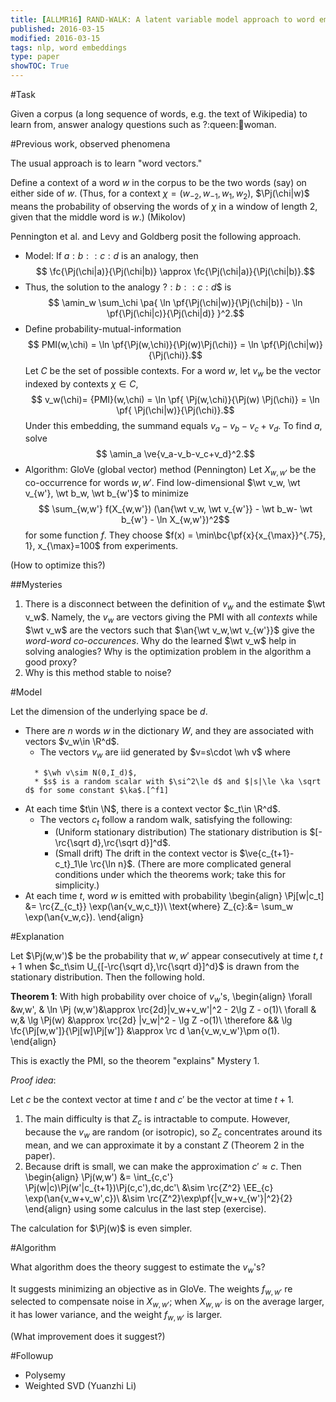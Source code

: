 ```yaml
---
title: [ALLMR16] RAND-WALK: A latent variable model approach to word embeddings
published: 2016-03-15
modified: 2016-03-15
tags: nlp, word embeddings
type: paper
showTOC: True
---
```


#Task

Given a corpus (a long sequence of words, e.g. the text of Wikipedia) to learn from, answer analogy questions such as ?:queen::man:woman.

#Previous work, observed phenomena

The usual approach is to learn "word vectors."

Define a context of a word $w$ in the corpus to be the two words (say) on either side of $w$. (Thus, for a context $\chi=(w_{-2},w_{-1},w_1,w_2)$, $\Pj(\chi|w)$ means the probability of observing the words of $\chi$ in a window of length 2, given that the middle word is $w$.) (Mikolov)

Pennington et al. and Levy and Goldberg posit the following approach. 

*   Model: If $a:b::c:d$ is an analogy, then
    $$ \fc{\Pj(\chi|a)}{\Pj(\chi|b)} \approx \fc{\Pj(\chi|a)}{\Pj(\chi|b)}.$$
*   Thus, the solution to the analogy $?:b::c:d$$ is
    $$ \amin_w \sum_\chi \pa{ \ln \pf{\Pj(\chi|w)}{\Pj(\chi|b)} - \ln \pf{\Pj(\chi|c)}{\Pj(\chi|d)} }^2.$$
*   Define probability-mutual-information
    $$ PMI(w,\chi) = \ln \pf{\Pj(w,\chi)}{\Pj(w)\Pj(\chi)} = \ln \pf{\Pj(\chi|w)}{\Pj(\chi)}.$$
	Let $C$ be the set of possible contexts. For a word $w$, let $v_w$ be the vector indexed by contexts $\chi \in C$, <!--containing the empirical estimate of PMI from the corpus,
    $$ v_w(\chi)= \wh{PMI}(w,\chi) = \ln \pf{\wh \Pj(w,\chi)}{\wh \Pj(w)\wh \Pj(\chi)} = \ln \pf{\wh \Pj(\chi|w)}{\wh \Pj(\chi)}.$$-->
	$$ v_w(\chi)= {PMI}(w,\chi) = \ln \pf{ \Pj(w,\chi)}{\Pj(w) \Pj(\chi)} = \ln \pf{ \Pj(\chi|w)}{\Pj(\chi)}.$$
	Under this embedding, the summand equals $v_a-v_b-v_c+v_d$. To find $a$, solve
	$$ \amin_a \ve{v_a-v_b-v_c+v_d}^2.$$
*   Algorithm: GloVe (global vector) method (Pennington) Let $X_{w,w'}$ be the co-occurrence for words $w,w'$. Find low-dimensional $\wt v_w, \wt v_{w'}, \wt b_w, \wt b_{w'}$ to minimize
    $$ \sum_{w,w'} f(X_{w,w'}) (\an{\wt v_w, \wt v_{w'}} - \wt b_w- \wt b_{w'} - \ln X_{w,w'})^2$$
	for some function $f$. They choose $f(x) = \min\bc{\pf{x}{x_{\max}}^{.75}, 1}, x_{\max}=100$ from experiments.

(How to optimize this?)

##Mysteries

1. There is a disconnect between the definition of $v_w$ and the estimate $\wt v_w$. Namely, the $v_w$ are vectors giving the PMI with all *contexts* while $\wt v_w$ are the vectors such that $\an{\wt v_w,\wt v_{w'}}$ give the *word-word co-occurences*. Why do the learned $\wt v_w$ help in solving analogies? Why is the optimization problem in the algorithm a good proxy?
2. Why is this method stable to noise? <!--Why would we suspect noise is bad?-->

#Model

Let the dimension of the underlying space be $d$.

* There are $n$ words $w$ in the dictionary $W$, and they are associated with vectors $v_w\in \R^d$.
    * The vectors $v_w$ are iid generated by $v=s\cdot \wh v$ where
	<!--$\wh v$ is uniform on the sphere and -->
	    * $\wh v\sim N(0,I_d)$,
		* $s$ is a random scalar with $\si^2\le d$ and $|s|\le \ka \sqrt d$ for some constant $\ka$.[^f1]
* At each time $t\in \N$, there is a context vector $c_t\in \R^d$.
    * The vectors $c_t$ follow a random walk, satisfying the following:
	    * (Uniform stationary distribution) The stationary distribution is $[-\rc{\sqrt d},\rc{\sqrt d}]^d$.
		* (Small drift) The drift in the context vector is $\ve{c_{t+1}-c_t}_1\le \rc{\ln n}$. (There are more complicated general conditions under which the theorems work; take this for simplicity.)
	<!--  * (small drift) $\ve{\De_t}_1\le \rc{\ln n}$.
		*-->
*   At each time $t$, word $w$ is emitted with probability
    \begin{align}
	\Pj[w|c_t] &= \rc{Z_{c_t}} \exp(\an{v_w,c_t})\\
	\text{where} Z_{c}:&= \sum_w \exp(\an{v_w,c}).
	\end{align}

[^f1]: The results in the paper are stated as "with high probability over the choice of $v_w$". This can probably be relaxed to "For all $v_w$ that are isotropic", where **isotropic** means $\EE_w [v_wv_w^T]$ has all eigenvalues in $[1,1+\de]$.

#Explanation 

Let $\Pj(w,w')$ be the probability that $w,w'$ appear consecutively at time $t,t+1$ when $c_t\sim U_{[-\rc{\sqrt d},\rc{\sqrt d}]^d}$ is drawn from the stationary distribution. Then the following hold.

**Theorem 1**: With high probability over choice of $v_w$'s, 
\begin{align}
\forall &w,w', &
\ln \Pj (w,w')&\approx \rc{2d}|v_w+v_w'|^2 - 2\lg Z - o(1)\\
\forall & w,&
\lg \Pj(w) &\approx \rc{2d} |v_w|^2 - \lg Z -o(1)\\
\therefore && \lg \fc{\Pj[w,w']}{\Pj[w]\Pj[w']} &\approx \rc d \an{v_w,v_w'}\pm o(1).
\end{align}

This is exactly the PMI, so the theorem "explains" Mystery 1.

*Proof idea*:

Let $c$ be the context vector at time $t$ and $c'$ be the vector at time $t+1$.

1.  The main difficulty is that $Z_c$ is intractable to compute. However, because the $v_w$ are random (or isotropic), so $Z_c$ concentrates around its mean, and we can approximate it by a constant $Z$ (Theorem 2 in the paper).
2.  Because drift is small, we can make the approximation $c'\approx c$. Then
    \begin{align}
	\Pj(w,w') &= \int_{c,c'} \Pj(w|c)\Pj(w'|c_{t+1})\Pj(c,c')\,dc\,dc'\\
	&\sim \rc{Z^2} \EE_{c} \exp(\an{v_w+v_w',c})\\
	&\sim \rc{Z^2}\exp\pf{|v_w+v_{w'}|^2}{2}
	\end{align}
	using some calculus in the last step (exercise). <!--check this-->

The calculation for $\Pj(w)$ is even simpler.

#Algorithm

What algorithm does the theory suggest to estimate the $v_w$'s?

It suggests minimizing an objective as in GloVe. The weights $f_{w,w'}$ re selected to compensate noise in $X_{w,w'}$; when $X_{w,w'}$ is on the average larger, it has lower variance, and the weight $f_{w,w'}$ is larger.

(What improvement does it suggest?)

#Followup

* Polysemy
* Weighted SVD (Yuanzhi Li)
